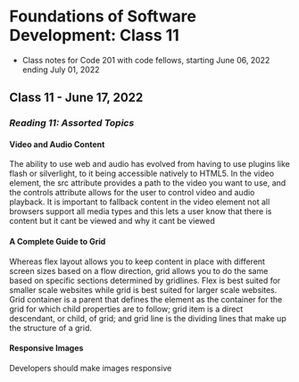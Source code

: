 # Foundations of Software Development: Class 11

* Class notes for Code 201 with code fellows, starting June 06, 2022 ending July 01, 2022

## Class 11 - June 17, 2022

### *Reading 11: Assorted Topics*

#### Video and Audio Content

The ability to use web and audio has evolved from having to use plugins like flash or silverlight, to it being accessible natively to HTML5.
In the video element, the src attribute provides a path to the video you want to use, and the controls attribute allows for the user to control video and audio playback.
It is important to fallback content in the video element not all browsers support all media types and this lets a user know that there is content but it cant be viewed and why it cant be viewed

#### A Complete Guide to Grid 

Whereas flex layout allows you to keep content in place with different screen sizes based on a flow direction, grid allows you to do the same based on specific sections determined by gridlines. Flex is best suited for smaller scale websites while grid is best suited for larger scale websites.
Grid container is a parent that defines the element as the container for the grid for which child properties are to follow; grid item is a direct descendant, or child, of grid; and grid line is the dividing lines that make up the structure of a grid.

#### Responsive Images

Developers should make images responsive 

